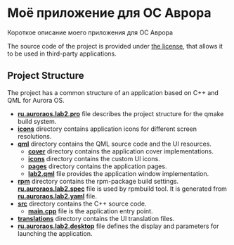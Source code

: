 # Моё приложение для ОС Аврора

Короткое описание моего приложения для ОС Аврора

The source code of the project is provided under
[the license](LICENSE.BSD-3-CLAUSE.md),
that allows it to be used in third-party applications.

## Project Structure

The project has a common structure
of an application based on C++ and QML for Aurora OS.

* **[ru.auroraos.lab2.pro](ru.auroraos.lab2.pro)** file
  describes the project structure for the qmake build system.
* **[icons](icons)** directory contains application icons for different screen resolutions.
* **[qml](qml)** directory contains the QML source code and the UI resources.
  * **[cover](qml/cover)** directory contains the application cover implementations.
  * **[icons](qml/icons)** directory contains the custom UI icons.
  * **[pages](qml/pages)** directory contains the application pages.
  * **[lab2.qml](qml/lab2.qml)** file
    provides the application window implementation.
* **[rpm](rpm)** directory contains the rpm-package build settings.
  **[ru.auroraos.lab2.spec](rpm/ru.auroraos.lab2.spec)** file is used by rpmbuild tool.
  It is generated from **[ru.auroraos.lab2.yaml](rpm/ru.auroraos.lab2.yaml)** file.
* **[src](src)** directory contains the C++ source code.
  * **[main.cpp](src/main.cpp)** file is the application entry point.
* **[translations](translations)** directory contains the UI translation files.
* **[ru.auroraos.lab2.desktop](ru.auroraos.lab2.desktop)** file
  defines the display and parameters for launching the application.